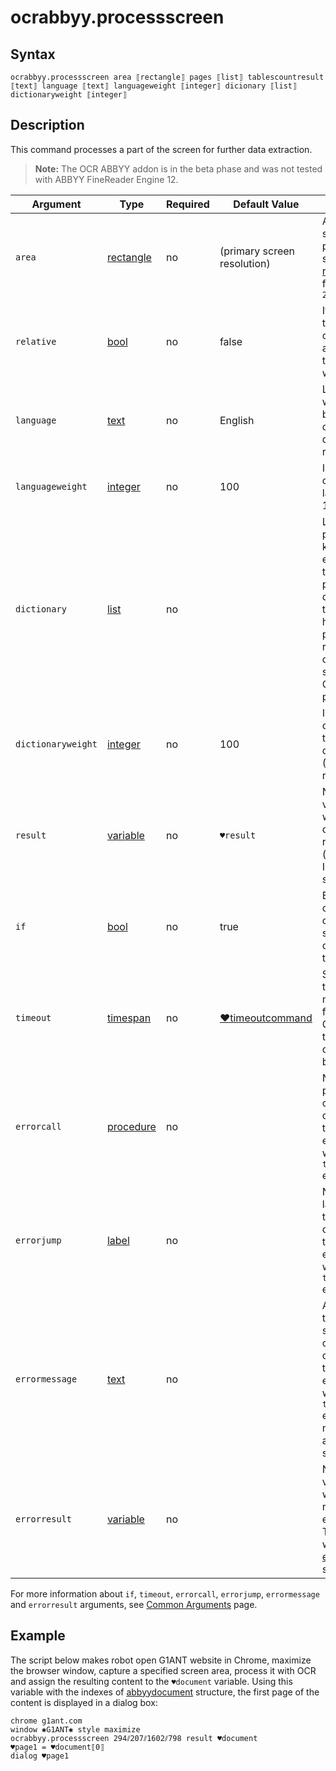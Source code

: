 # ocrabbyy.processscreen

## Syntax

```G1ANT
ocrabbyy.processscreen area ⟦rectangle⟧ pages ⟦list⟧ tablescountresult ⟦text⟧ language ⟦text⟧ languageweight ⟦integer⟧ dicionary ⟦list⟧ dictionaryweight ⟦integer⟧
```

## Description

This command processes a part of the screen for further data extraction.

> **Note:** The OCR ABBYY addon is in the beta phase and was not tested with ABBYY FineReader Engine 12.

| Argument | Type | Required | Default Value | Description |
| -------- | ---- | -------- | ------------- | ----------- |
|`area`| [rectangle](../../G1ANT.Language/Structures/RectangleStructure.md) | no | (primary screen resolution) | Area of the screen to be processed specified in [rectangle](../../G1ANT.Language/G1ANT.Language/Structures/RectangleStructure.md) format, eg. `2⫽4⫽12⫽40` |
|`relative`| [bool](../../G1ANT.Language/Structures/BooleanStructure.md) | no | false | If set to true, the area coordinates are relative to the active window |
|`language`| [text](../../G1ANT.Language/Structures/TextStructure.md) | no | English | Language which should be considered during text recognition |
|`languageweight`| [integer](../../G1ANT.Language/Structures/IntegerStructure.md) | no | 100 | Importance of the chosen language (0-100 range) |
|`dictionary`| [list](../../G1ANT.Language/Structures/ListStructure.md) | no | | List of possible keywords existing in the processed document that will have higher priority than random character strings while OCR processing |
|`dictionaryweight`| [integer](../../G1ANT.Language/Structures/IntegerStructure.md) | no | 100 | Importance of words in the chosen dictionary (0-100 range) |
| `result`       | [variable](../../G1ANT.Language/Structures/VariableStructure.md) | no       | `♥result`                                                   | Name of a variable where the command's result (document ID) will be stored |
| `if`           | [bool](../../G1ANT.Language/Structures/BooleanStructure.md) | no       | true                                                        | Executes the command only if a specified condition is true   |
| `timeout`      | [timespan](../../G1ANT.Language/Structures/TimeSpanStructure.md) | no       | [♥timeoutcommand](../../G1ANT.Addon.Core/Variables/TimeoutCommandVariable.md) | Specifies time in milliseconds for G1ANT.Robot to wait for the command to be executed |
| `errorcall`    | [procedure](../../G1ANT.Language/Structures/ProcedureStructure.md) | no       |                                                             | Name of a procedure to call when the command throws an exception or when a given `timeout` expires |
| `errorjump`    | [label](../../G1ANT.Language/Structures/LabelStructure.md) | no       |                                                             | Name of the label to jump to when the command throws an exception or when a given `timeout` expires |
| `errormessage` | [text](../../G1ANT.Language/Structures/TextStructure.md) | no       |                                                             | A message that will be shown in case the command throws an exception or when a given `timeout` expires, and no `errorjump` argument is specified |
| `errorresult`  | [variable](../../G1ANT.Language/Structures/VariableStructure.md) | no       |                                                             | Name of a variable that will store the returned exception. The variable will be of [error](../../G1ANT.Language/Structures/ErrorStructure.md) structure  |

For more information about `if`, `timeout`, `errorcall`, `errorjump`, `errormessage` and `errorresult` arguments, see [Common Arguments](../../../appendices/common-arguments.md) page.

## Example

The script below makes robot open G1ANT website in Chrome, maximize the browser window, capture a specified screen area, process it with OCR and assign the resulting content to the `♥document` variable. Using this variable with the indexes of [abbyydocument](../G1ANT.Addon.Ocr.AbbyyFineReader/Structures/AbbyyDocumentStructure.md) structure, the first page of the content is displayed in a dialog box:

```G1ANT
chrome g1ant.com
window ✱G1ANT✱ style maximize
ocrabbyy.processscreen 294⫽207⫽1602⫽798 result ♥document
♥page1 = ♥document⟦0⟧
dialog ♥page1
```
